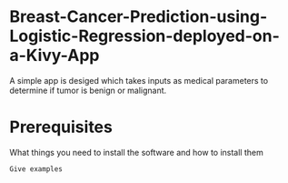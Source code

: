 # Breast-Cancer-Prediction-using-Logistic-Regression-deployed-on-a-Kivy-App
A simple app is desiged which takes inputs as medical parameters to determine if tumor is benign or malignant.

# Prerequisites
What things you need to install the software and how to install them

```
Give examples
```
